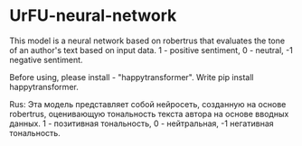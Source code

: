 # UrFU-neural-network
This model is a neural network based on robertrus that evaluates the tone of an author's text based on input data. 1 - positive sentiment, 0 - neutral, -1 negative sentiment.

Before using, please install - "happytransformer". Write pip install happytransformer.


Rus: Эта модель представляет собой нейросеть, созданную на основе robertrus, оценивающую тональность текста автора на основе вводных данных. 1 - позитивная тональность, 0 - нейтральная, -1 негативная тональность. 


